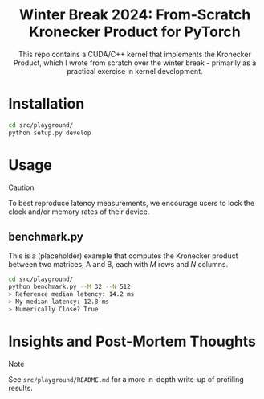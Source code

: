 <div align="center">

# Winter Break 2024: From-Scratch Kronecker Product for PyTorch
</div>

<div align="center">

This repo contains a CUDA/C++ kernel that implements the Kronecker Product, which I wrote from scratch over the winter break - primarily as a practical exercise in kernel development.

</div>

<!-- Installation Guide -->
# Installation 
```bash
cd src/playground/
python setup.py develop
```

<!-- Usage Guide -->
# Usage 
> [!CAUTION]
> To best reproduce latency measurements, we encourage users to lock the clock and/or memory rates of their device.

## benchmark.py
This is a (placeholder) example that computes the Kronecker product between two matrices, A and B, each with *M* rows and *N* columns.
```bash
cd src/playground/
python benchmark.py --M 32 --N 512
> Reference median latency: 14.2 ms
> My median latency: 12.8 ms
> Numerically Close? True
```

# Insights and Post-Mortem Thoughts
> [!NOTE]
> See `src/playground/README.md` for a more in-depth write-up of profiling results.
